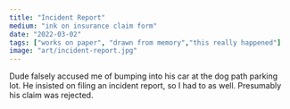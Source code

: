 ```yaml
---
title: "Incident Report"
medium: "ink on insurance claim form"
date: "2022-03-02"
tags: ["works on paper", "drawn from memory","this really happened"]
image: "art/incident-report.jpg"
---
```

Dude falsely accused me of bumping into his car at the dog path parking lot. He insisted on filing an incident report, so I had to as well. Presumably his claim was rejected.
